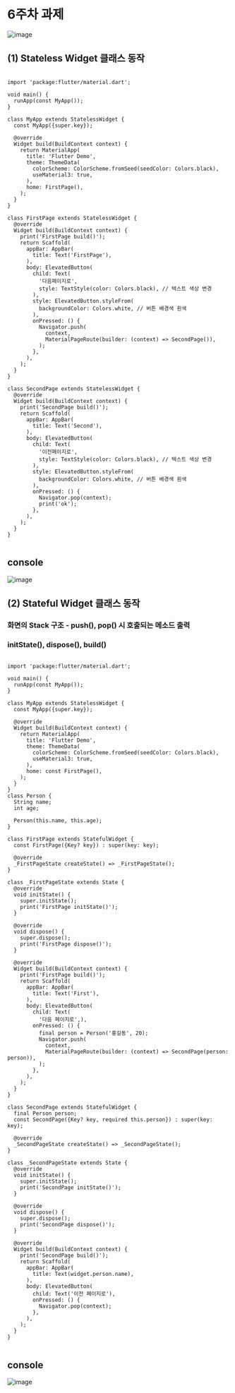 # 6주차 과제
![image](https://github.com/user-attachments/assets/1dc63eb6-5bfa-49f6-b990-c3e8085299ce)

## (1) Stateless Widget 클래스 동작
<pre>
  <code>
import 'package:flutter/material.dart';

void main() {
  runApp(const MyApp());
}

class MyApp extends StatelessWidget {
  const MyApp({super.key});

  @override
  Widget build(BuildContext context) {
    return MaterialApp(
      title: 'Flutter Demo',
      theme: ThemeData(
        colorScheme: ColorScheme.fromSeed(seedColor: Colors.black),
        useMaterial3: true,
      ),
      home: FirstPage(),
    );
  }
}

class FirstPage extends StatelessWidget {
  @override
  Widget build(BuildContext context) {
    print('FirstPage build()');
    return Scaffold(
      appBar: AppBar(
        title: Text('FirstPage'),
      ),
      body: ElevatedButton(
        child: Text(
          '다음페이지로',
          style: TextStyle(color: Colors.black), // 텍스트 색상 변경
        ),
        style: ElevatedButton.styleFrom(
          backgroundColor: Colors.white, // 버튼 배경색 흰색
        ),
        onPressed: () {
          Navigator.push(
            context,
            MaterialPageRoute(builder: (context) => SecondPage()),
          );
        },
      ),
    );
  }
}

class SecondPage extends StatelessWidget {
  @override
  Widget build(BuildContext context) {
    print('SecondPage build()');
    return Scaffold(
      appBar: AppBar(
        title: Text('Second'),
      ),
      body: ElevatedButton(
        child: Text(
          '이전페이지로',
          style: TextStyle(color: Colors.black), // 텍스트 색상 변경
        ),
        style: ElevatedButton.styleFrom(
          backgroundColor: Colors.white, // 버튼 배경색 흰색
        ),
        onPressed: () {
          Navigator.pop(context);
          print('ok');
        },
      ),
    );
  }
}
  </code>
</pre>

## console
![image](https://github.com/user-attachments/assets/eeb08e9d-0e01-4772-86c1-0518c1f8bfc3)

## (2) Stateful Widget 클래스 동작
### 화면의 Stack 구조 - push(), pop() 시 호출되는 메소드 출력
### initState(), dispose(), build()
<pre>
  <code>
import 'package:flutter/material.dart';

void main() {
  runApp(const MyApp());
}

class MyApp extends StatelessWidget {
  const MyApp({super.key});

  @override
  Widget build(BuildContext context) {
    return MaterialApp(
      title: 'Flutter Demo',
      theme: ThemeData(
        colorScheme: ColorScheme.fromSeed(seedColor: Colors.black),
        useMaterial3: true,
      ),
      home: const FirstPage(),
    );
  }
}
class Person {
  String name;
  int age;

  Person(this.name, this.age);
}

class FirstPage extends StatefulWidget {
  const FirstPage({Key? key}) : super(key: key);

  @override
  _FirstPageState createState() => _FirstPageState();
}

class _FirstPageState extends State<FirstPage> {
  @override
  void initState() {
    super.initState();
    print('FirstPage initState()');
  }

  @override
  void dispose() {
    super.dispose();
    print('FirstPage dispose()');
  }

  @override
  Widget build(BuildContext context) {
    print('FirstPage build()');
    return Scaffold(
      appBar: AppBar(
        title: Text('First'),
      ),
      body: ElevatedButton(
        child: Text(
          '다음 페이지로',),
        onPressed: () {
          final person = Person('홍길동', 20);
          Navigator.push(
            context,
            MaterialPageRoute(builder: (context) => SecondPage(person: person)),
          );
        },
      ),
    );
  }
}

class SecondPage extends StatefulWidget {
  final Person person;
  const SecondPage({Key? key, required this.person}) : super(key: key);

  @override
  _SecondPageState createState() => _SecondPageState();
}

class _SecondPageState extends State<SecondPage> {
  @override
  void initState() {
    super.initState();
    print('SecondPage initState()');
  }

  @override
  void dispose() {
    super.dispose();
    print('SecondPage dispose()');
  }

  @override
  Widget build(BuildContext context) {
    print('SecondPage build()');
    return Scaffold(
      appBar: AppBar(
        title: Text(widget.person.name),
      ),
      body: ElevatedButton(
        child: Text('이전 페이지로'),
        onPressed: () {
          Navigator.pop(context);
        },
      ),
    );
  }
}
  </code>
</pre>

## console
![image](https://github.com/user-attachments/assets/fd4b2d60-39d4-4c7d-a6a2-a15c18c53e6b)

